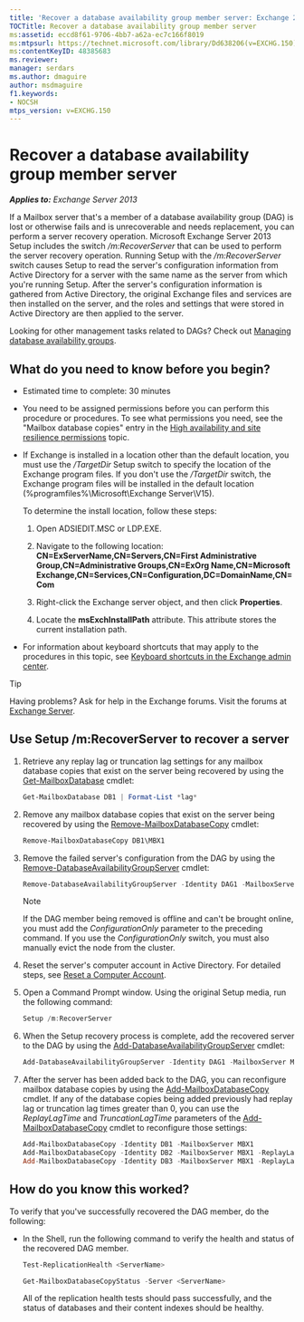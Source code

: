 ```yaml
---
title: 'Recover a database availability group member server: Exchange 2013 Help'
TOCTitle: Recover a database availability group member server
ms:assetid: eccd8f61-9706-4bb7-a62a-ec7c166f8019
ms:mtpsurl: https://technet.microsoft.com/library/Dd638206(v=EXCHG.150)
ms:contentKeyID: 48385683
ms.reviewer: 
manager: serdars
ms.author: dmaguire
author: msdmaguire
f1.keywords:
- NOCSH
mtps_version: v=EXCHG.150
---
```


# Recover a database availability group member server

_**Applies to:** Exchange Server 2013_

If a Mailbox server that's a member of a database availability group (DAG) is lost or otherwise fails and is unrecoverable and needs replacement, you can perform a server recovery operation. Microsoft Exchange Server 2013 Setup includes the switch */m:RecoverServer* that can be used to perform the server recovery operation. Running Setup with the */m:RecoverServer* switch causes Setup to read the server's configuration information from Active Directory for a server with the same name as the server from which you're running Setup. After the server's configuration information is gathered from Active Directory, the original Exchange files and services are then installed on the server, and the roles and settings that were stored in Active Directory are then applied to the server.

Looking for other management tasks related to DAGs? Check out [Managing database availability groups](managing-database-availability-groups-exchange-2013-help.md).

## What do you need to know before you begin?

- Estimated time to complete: 30 minutes

- You need to be assigned permissions before you can perform this procedure or procedures. To see what permissions you need, see the "Mailbox database copies" entry in the [High availability and site resilience permissions](high-availability-and-site-resilience-permissions-exchange-2013-help.md) topic.

- If Exchange is installed in a location other than the default location, you must use the */TargetDir* Setup switch to specify the location of the Exchange program files. If you don't use the */TargetDir* switch, the Exchange program files will be installed in the default location (%programfiles%\\Microsoft\\Exchange Server\\V15).

  To determine the install location, follow these steps:

  1. Open ADSIEDIT.MSC or LDP.EXE.

  2. Navigate to the following location: **CN=ExServerName,CN=Servers,CN=First Administrative Group,CN=Administrative Groups,CN=ExOrg Name,CN=Microsoft Exchange,CN=Services,CN=Configuration,DC=DomainName,CN=Com**

  3. Right-click the Exchange server object, and then click **Properties**.

  4. Locate the **msExchInstallPath** attribute. This attribute stores the current installation path.

- For information about keyboard shortcuts that may apply to the procedures in this topic, see [Keyboard shortcuts in the Exchange admin center](keyboard-shortcuts-in-the-exchange-admin-center-2013-help.md).

> [!TIP]
> Having problems? Ask for help in the Exchange forums. Visit the forums at [Exchange Server](https://social.technet.microsoft.com/forums/office/home?category=exchangeserver).

## Use Setup /m:RecoverServer to recover a server

1. Retrieve any replay lag or truncation lag settings for any mailbox database copies that exist on the server being recovered by using the [Get-MailboxDatabase](https://docs.microsoft.com/powershell/module/exchange/Get-MailboxDatabase) cmdlet:

    ```powershell
    Get-MailboxDatabase DB1 | Format-List *lag*
    ```

2. Remove any mailbox database copies that exist on the server being recovered by using the [Remove-MailboxDatabaseCopy](https://docs.microsoft.com/powershell/module/exchange/Remove-MailboxDatabaseCopy) cmdlet:

    ```powershell
    Remove-MailboxDatabaseCopy DB1\MBX1
    ```

3. Remove the failed server's configuration from the DAG by using the [Remove-DatabaseAvailabilityGroupServer](https://docs.microsoft.com/powershell/module/exchange/Remove-DatabaseAvailabilityGroupServer) cmdlet:

    ```powershell
    Remove-DatabaseAvailabilityGroupServer -Identity DAG1 -MailboxServer MBX1
    ```

    > [!NOTE]
    > If the DAG member being removed is offline and can't be brought online, you must add the <EM>ConfigurationOnly</EM> parameter to the preceding command. If you use the <EM>ConfigurationOnly</EM> switch, you must also manually evict the node from the cluster.

4. Reset the server's computer account in Active Directory. For detailed steps, see [Reset a Computer Account](https://docs.microsoft.com/previous-versions/windows/it-pro/windows-server-2008-R2-and-2008/cc753596(v=ws.11)).

5. Open a Command Prompt window. Using the original Setup media, run the following command:

    ```powershell
    Setup /m:RecoverServer
    ```

6. When the Setup recovery process is complete, add the recovered server to the DAG by using the [Add-DatabaseAvailabilityGroupServer](https://docs.microsoft.com/powershell/module/exchange/Add-DatabaseAvailabilityGroupServer) cmdlet:

    ```powershell
    Add-DatabaseAvailabilityGroupServer -Identity DAG1 -MailboxServer MBX1
    ```

7. After the server has been added back to the DAG, you can reconfigure mailbox database copies by using the [Add-MailboxDatabaseCopy](https://docs.microsoft.com/powershell/module/exchange/Add-MailboxDatabaseCopy) cmdlet. If any of the database copies being added previously had replay lag or truncation lag times greater than 0, you can use the *ReplayLagTime* and *TruncationLagTime* parameters of the [Add-MailboxDatabaseCopy](https://docs.microsoft.com/powershell/module/exchange/Add-MailboxDatabaseCopy) cmdlet to reconfigure those settings:

    ```powershell
    Add-MailboxDatabaseCopy -Identity DB1 -MailboxServer MBX1
    Add-MailboxDatabaseCopy -Identity DB2 -MailboxServer MBX1 -ReplayLagTime 3.00:00:00
    Add-MailboxDatabaseCopy -Identity DB3 -MailboxServer MBX1 -ReplayLagTime 3.00:00:00 -TruncationLagTime 3.00:00:00
    ```

## How do you know this worked?

To verify that you've successfully recovered the DAG member, do the following:

- In the Shell, run the following command to verify the health and status of the recovered DAG member.

    ```powershell
    Test-ReplicationHealth <ServerName>
    ```

    ```powershell
    Get-MailboxDatabaseCopyStatus -Server <ServerName>
    ```

    All of the replication health tests should pass successfully, and the status of databases and their content indexes should be healthy.
